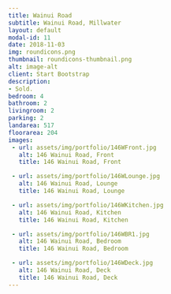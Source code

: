 ```yaml
---
title: Wainui Road
subtitle: Wainui Road, Millwater
layout: default
modal-id: 11
date: 2018-11-03
img: roundicons.png
thumbnail: roundicons-thumbnail.png
alt: image-alt
client: Start Bootstrap
description:
- Sold.
bedroom: 4
bathroom: 2
livingroom: 2
parking: 2
landarea: 517
floorarea: 204
images:
 - url: assets/img/portfolio/146WFront.jpg
   alt: 146 Wainui Road, Front
   title: 146 Wainui Road, Front

 - url: assets/img/portfolio/146WLounge.jpg
   alt: 146 Wainui Road, Lounge
   title: 146 Wainui Road, Lounge

 - url: assets/img/portfolio/146WKitchen.jpg
   alt: 146 Wainui Road, Kitchen
   title: 146 Wainui Road, Kitchen

 - url: assets/img/portfolio/146WBR1.jpg
   alt: 146 Wainui Road, Bedroom
   title: 146 Wainui Road, Bedroom

 - url: assets/img/portfolio/146WDeck.jpg
   alt: 146 Wainui Road, Deck
   title: 146 Wainui Road, Deck
---
```

